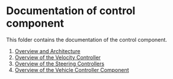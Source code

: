 # Documentation of control component

This folder contains the documentation of the control component.

1. [Overview and Architecture](./architecture_documentation.md)
2. [Overview of the Velocity Controller](./velocity_controller.md)
3. [Overview of the Steering Controllers](./steering_controllers.md)
4. [Overview of the Vehicle Controller Component](./vehicle_controller.md)
